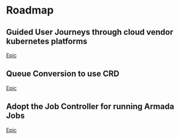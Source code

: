 # Roadmap

## Guided User Journeys through cloud vendor kubernetes platforms

[Epic](https://github.com/G-Research/armada#workspaces/armada-62c744dc3b819100132ca032/epics/Z2lkOi8vcmFwdG9yL1plbmh1YkVwaWMvMTA3MTcw)


## Queue Conversion to use CRD

[Epic](https://github.com/g-research/armada#workspaces/armada-62c744dc3b819100132ca032/epics/Z2lkOi8vcmFwdG9yL1plbmh1YkVwaWMvMTA3MTc0)

## Adopt the Job Controller for running Armada Jobs

[Epic](https://github.com/g-research/armada#workspaces/armada-62c744dc3b819100132ca032/epics/Z2lkOi8vcmFwdG9yL1plbmh1YkVwaWMvMTA3MTc1)